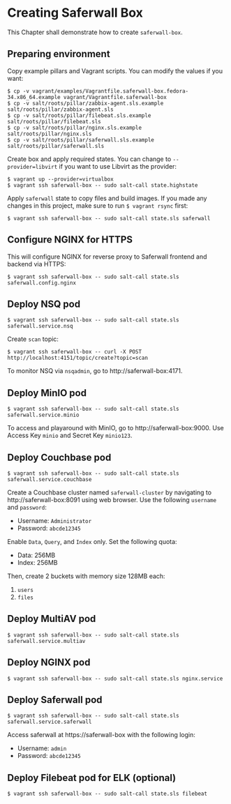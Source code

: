 # Creating Saferwall Box

This Chapter shall demonstrate how to create `saferwall-box`.


## Preparing environment

Copy example pillars and Vagrant scripts. You can modify the values if you want:
```
$ cp -v vagrant/examples/Vagrantfile.saferwall-box.fedora-34.x86_64.example vagrant/Vagrantfile.saferwall-box
$ cp -v salt/roots/pillar/zabbix-agent.sls.example salt/roots/pillar/zabbix-agent.sls
$ cp -v salt/roots/pillar/filebeat.sls.example salt/roots/pillar/filebeat.sls
$ cp -v salt/roots/pillar/nginx.sls.example salt/roots/pillar/nginx.sls
$ cp -v salt/roots/pillar/saferwall.sls.example salt/roots/pillar/saferwall.sls
```

Create box and apply required states. You can change to `--provider=libvirt` if you want to use Libvirt as the provider:
```
$ vagrant up --provider=virtualbox
$ vagrant ssh saferwall-box -- sudo salt-call state.highstate
```

Apply `saferwall` state to copy files and build images. If you made any changes in this project, make sure to run `$ vagrant rsync` first:
```
$ vagrant ssh saferwall-box -- sudo salt-call state.sls saferwall
```


## Configure NGINX for HTTPS

This will configure NGINX for reverse proxy to Saferwall frontend and backend via HTTPS:
```
$ vagrant ssh saferwall-box -- sudo salt-call state.sls saferwall.config.nginx
```


## Deploy NSQ pod

```
$ vagrant ssh saferwall-box -- sudo salt-call state.sls saferwall.service.nsq
```

Create `scan` topic:
```
$ vagrant ssh saferwall-box -- curl -X POST http://localhost:4151/topic/create?topic=scan
```

To monitor NSQ via `nsqadmin`, go to http://saferwall-box:4171.


## Deploy MinIO pod

```
$ vagrant ssh saferwall-box -- sudo salt-call state.sls saferwall.service.minio
```

To access and playaround with MinIO, go to http://saferwall-box:9000. Use Access Key `minio` and Secret Key `minio123`.


## Deploy Couchbase pod

```
$ vagrant ssh saferwall-box -- sudo salt-call state.sls saferwall.service.couchbase
```

Create a Couchbase cluster named `saferwall-cluster` by navigating to http://saferwall-box:8091 using web browser. Use the following `username` and `password`:
* Username: `Administrator`
* Password: `abcde12345`

Enable `Data`, `Query`, and `Index` only. Set the following quota:
* Data: 256MB
* Index: 256MB

Then, create 2 buckets with memory size 128MB each:
1. `users`
1. `files`


## Deploy MultiAV pod

```
$ vagrant ssh saferwall-box -- sudo salt-call state.sls saferwall.service.multiav
```


## Deploy NGINX pod

```
$ vagrant ssh saferwall-box -- sudo salt-call state.sls nginx.service
```


## Deploy Saferwall pod

```
$ vagrant ssh saferwall-box -- sudo salt-call state.sls saferwall.service.saferwall
```

Access saferwall at https://saferwall-box with the following login:
* Username: `admin`
* Password: `abcde12345`


## Deploy Filebeat pod for ELK (optional)

```
$ vagrant ssh saferwall-box -- sudo salt-call state.sls filebeat
```
